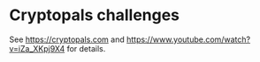 # Cryptopals challenges

See https://cryptopals.com and https://www.youtube.com/watch?v=iZa_XKpj9X4 for details.
